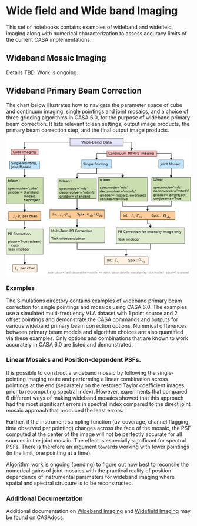 # Wide field and Wide band Imaging

This set of notebooks contains examples of wideband and widefield imaging along with numerical characterization to assess accuracy limits of the current CASA implementations. 

## Wideband Mosaic Imaging
Details TBD. Work is ongoing.  


## Wideband Primary Beam Correction

The chart below illustrates how to navigate the parameter space of cube and continuum imaging, 
single pointings and joint mosaics, and a choice of three gridding algorithms in CASA 6.0, for the purpose of
wideband primary beam correction. 
It lists relevant tclean settings, output image products, the primary beam correction step, and the final output image products.


![Flow-Chart for choosing Wideband PB Correction Options in tclean](./Figs/WBPBCOR_FlowChart_CASA5.6.png)


### Examples

The Simulations directory contains examples of wideband primary beam correction for single pointings and mosaics using CASA 6.0.
The examples use a simulated multi-frequency VLA dataset with 1 point source and 2 offset pointings and demonstrate the CASA 
commands and outputs for various wideband primary beam correction options. Numerical differences between primary beam models and 
algorithm choices are also quantified via these examples. Only options and combinations that are known to work accurately in CASA 6.0 
are listed and demonstrated. 

### Linear Mosaics and Position-dependent PSFs.
It is possible to construct a wideband mosaic by following the single-pointing imaging route and performing a linear combination across
pointings at the end (separately on the restored Taylor coefficient images, prior to recomputing spectral index). However, experiments that 
compared 6 different ways of making wideband mosaics showed that this approach had the most significant errors in spectral index compared 
to the direct joint mosaic approach that produced the least errors. 

Further, if the instrument sampling function (uv-coverage, channel flagging, time observed per pointing) changes across the face of the mosaic, the PSF
computed at the center of the image will not be perfectly accurate for all sources in the joint mosaic. The effect is especially significant 
for spectral PSFs. There is therefore an argument towards working with fewer pointings (in the limit, one pointing at a time). 

Algorithm work is ongoing (pending) to figure out how best to reconcile the numerical gains of joint mosaics with the practical reality of
position dependence of instrumental parameters for wideband imaging where spatial and spectral structure is to be reconstructed. 

### Additional Documentation
Additional documentation on [Wideband Imaging](https://casa.nrao.edu/casadocs-devel/stable/imaging/synthesis-imaging/wide-band-imaging) and
[Widefield Imaging](https://casa.nrao.edu/casadocs-devel/stable/imaging/synthesis-imaging/wide-field-imaging-full-primary-beam) may be found
on [CASAdocs](https://casa.nrao.edu/casadocs-devel/stable).

